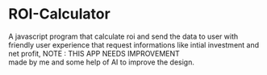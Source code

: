 # ROI-Calculator
A javascript program that calculate roi and send the data to user with friendly user experience that request informations like intial investment and net profit, 
NOTE : THIS APP NEEDS IMPROVEMENT         
made by me and some help of AI to improve the design.
